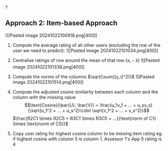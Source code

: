 ? 

## Approach 2: Item-based Approach

![[Pasted image 20241022100918.png|400]]

1. Compute the average rating of all other users (excluding the row of the user we need to predict):
![[Pasted image 20241022101034.png|400]]

2. Centralise ratings of row around the mean of that row ($x_i - \bar{x}$)
![[Pasted image 20241022101338.png|400]]

3. Compute the norms of the columns $\sqrt{\sum({y_i}^2)}$
![[Pasted image 20241022101514.png|400]]


4. Compute the adjusted cosine similarity between each column and the column with the missing value
$$\text{Cosine}(\bar{U}, \bar{V}) = \frac{u_1v_1 + ... + u_sv_s}{\sqrt{u_1^2 + ... + u_s^2}\cdot \sqrt{v_1^2 + ... + v_s^2}}$$
$\frac{R2C1 \times R2C5 + R3C1 \times R3C5 + ...}{\text{norm of C1} \times \text{norm of C5}}$ 

5. Copy user rating for highest cosine column to be missing item rating 
eg. if highest cosine with column 5 is column 1, Assessor 1's App 5 rating is 4
